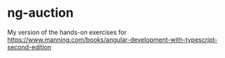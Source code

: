 # ng-auction
My version of the hands-on exercises for https://www.manning.com/books/angular-development-with-typescript-second-edition
